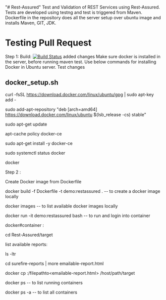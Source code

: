 "# Rest-Assured" 
Test and Validation of REST Services using Rest-Assured. Tests are developed using testng and test is triggered from Maven.
Dockerfile in the repository does all the server setup over ubuntu image and installs Maven, GIT, JDK.
# Testing Pull Request

Step 1:
Build:
[![Build Status](https://dev.azure.com/kineticskunkITS/Project1/_apis/build/status/bongadub.Rest-Assured?branchName=master)](https://dev.azure.com/kineticskunkITS/Project1/_build/latest?definitionId=1&branchName=master)
 added changes
Make sure docker is installed in the server, before running maven test.
Use below commands for installing Docker in Ubuntu server.
Test changes

docker_setup.sh
---------------
curl -fsSL https://download.docker.com/linux/ubuntu/gpg | sudo apt-key add -


sudo add-apt-repository "deb [arch=amd64] https://download.docker.com/linux/ubuntu $(lsb_release -cs) stable"

sudo apt-get update 

apt-cache policy docker-ce

sudo apt-get install -y docker-ce

sudo systemctl status docker

docker


Step 2 :

Create Docker image from Dockerfile

docker build -f Dockerfile -t demo:restassured . -- to create a docker image locally

docker images                                    -- to list available docker images locally

docker run -it demo:restassured bash             -- to run and login into container

docker#container : 

cd Rest-Assured/target

list available reports:

ls -ltr

cd surefire-reports | more emailable-report.html

docker cp <containerId>:/filepathto<emailable-report.html> /host/path/target

docker ps                                        -- to list running containers

docker ps -a                                     -- to list all containers 




